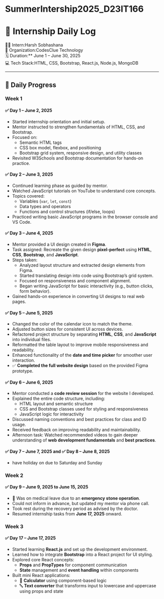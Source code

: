 # SummerIntership2025_D23IT166

# 📝 Internship Daily Log

🧑‍💻 Intern:Harsh Sobhashana  
🏢 Organization:CodesClue Technology  
🗓️ Duration:** June 1 – June 30, 2025  
💻 Tech Stack:HTML, CSS, Bootstrap, React.js, Node.js, MongoDB  

---

## 📅 Daily Progress

### Week 1

#### ✅ Day 1 – June 2, 2025
- Started internship orientation and initial setup.
- Mentor instructed to strengthen fundamentals of HTML, CSS, and Bootstrap.
- Focused on:
  - Semantic HTML tags
  - CSS box model, flexbox, and positioning
  - Bootstrap grid system, responsive design, and utility classes
- Revisited W3Schools and Bootstrap documentation for hands-on practice.

#### ✅ Day 2 – June 3, 2025
- Continued learning phase as guided by mentor.
- Watched JavaScript tutorials on YouTube to understand core concepts.
- Topics covered:
  - Variables (`var`, `let`, `const`)
  - Data types and operators
  - Functions and control structures (if/else, loops)
- Practiced writing basic JavaScript programs in the browser console and VS Code.

#### ✅ Day 3 – June 4, 2025
- Mentor provided a UI design created in **Figma**.
- Task assigned: Recreate the given design **pixel-perfect** using **HTML**, **CSS**, **Bootstrap**, and **JavaScript**.
- Steps taken:
  - Analyzed layout structure and extracted design elements from Figma.
  - Started translating design into code using Bootstrap’s grid system.
  - Focused on responsiveness and component alignment.
  - Began writing JavaScript for basic interactivity (e.g., button clicks, form behavior).
- Gained hands-on experience in converting UI designs to real web pages.

#### ✅ Day 5 – June 5, 2025
- Changed the color of the calendar icon to match the theme.
- Adjusted button sizes for consistent UI across devices.
- Refactored project structure by separating **HTML**, **CSS**, and **JavaScript** into individual files.
- Reformatted the table layout to improve mobile responsiveness and readability.
- Enhanced functionality of the **date and time picker** for smoother user interaction.
- ✅ **Completed the full website design** based on the provided Figma prototype.

#### ✅ Day 6 – June 6, 2025
- Mentor conducted a **code review session** for the website I developed.
- Explained the entire code structure, including:
  - HTML layout and semantic structure
  - CSS and Bootstrap classes used for styling and responsiveness
  - JavaScript logic for interactivity
- Discussed naming conventions and best practices for class and ID usage.
- Received feedback on improving readability and maintainability.
- Afternoon task: Watched recommended videos to gain deeper understanding of **web development fundamentals** and **best practices**.

#### ✅ Day 7 – June 7, 2025 and ✅ Day 8 – June 8, 2025
- have holiday on due to Saturday and Sunday

### Week 2

#### ✅ Day 9 – June 9, 2025 to June 15, 2025
- 🛌 Was on medical leave due to an **emergency stone operation**.
- Could not inform in advance, but updated my mentor via phone call.
- Took rest during the recovery period as advised by the doctor.
- Resumed internship tasks from **June 17, 2025** onward.

### Week 3

#### ✅ Day 17 – June 17, 2025
- Started learning **React.js** and set up the development environment.
- Learned how to integrate **Bootstrap** into a React project for UI styling.
- Explored core React concepts:
  - **Props** and **PropTypes** for component communication
  - **State** management and **event handling** within components
- Built mini React applications:
  - 🧮 **Calculator** using component-based logic
  - 🔤 **Text converter** that transforms input to lowercase and uppercase using props and state


